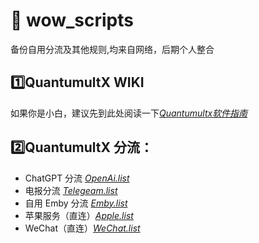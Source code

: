 # 🧸 wow_scripts
备份自用分流及其他规则,均来自网络，后期个人整合

## 1️⃣QuantumultX WIKI
如果你是小白，建议先到此处阅读一下[*Quantumultx软件指南*](https://qx.atlucky.me/)


## 2️⃣QuantumultX 分流：
*  ChatGPT 分流 [*OpenAi.list*](https://github.com/piggyowo/wow_scripts/raw/main/Quantumultx/filter/OpenAI.snippet)
* 电报分流 [*Telegeam.list*](https://github.com/piggyowo/wow_scripts/blob/main/Quantumultx/filter/Telegram.list)
* 自用 Emby 分流 [*Emby.list*](https://github.com/piggyowo/wow_scripts/raw/main/Quantumultx/filter/Emby.snippet)
* 苹果服务（直连）[*Apple.list*](https://github.com/piggyowo/wow_scripts/blob/main/Quantumultx/filter/Apple.list)
* WeChat（直连）[*WeChat.list*](https://github.com/piggyowo/wow_scripts/blob/main/Quantumultx/filter/WeChat.list)
